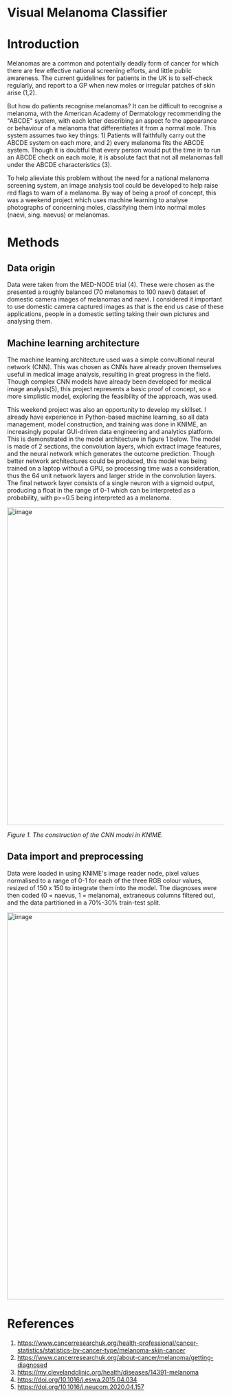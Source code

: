 # Visual Melanoma Classifier

# Introduction
Melanomas are a common and potentially deadly form of cancer for which there are few effective national screening efforts, and little public awareness. The current guidelines for patients in the UK is to self-check regularly, and report to a GP when new moles or irregular patches of skin arise (1,2). 

But how do patients recognise melanomas? It can be difficult to recognise a melanoma, with the American Academy of Dermatology recommending the "ABCDE" system, with each letter describing an aspect fo the appearance or behaviour of a melanoma that differentiates it from a normal mole. This system assumes two key things: 1) Patients will faithfully carry out the ABCDE system on each more, and 2) every melanoma fits the ABCDE system. Though it is doubtful that every person would put the time in to run an ABCDE check on each mole, it is absolute fact that not all melanomas fall under the ABCDE characteristics (3).

To help alieviate this problem without the need for a national melanoma screening system, an image analysis tool could be developed to help raise red flags to warn of a melanoma. By way of being a proof of concept, this was a weekend project which uses machine learning to analyse photographs of concerning moles, classifying them into normal moles (naevi, sing. naevus) or melanomas.

# Methods
## Data origin
Data were taken from the MED-NODE trial (4). These were chosen as the presented a roughly balanced (70 melanomas to 100 naevi) dataset of domestic camera images of melanomas and naevi. I considered it important to use domestic camera captured images as that is the end us case of these applications, people in a domestic setting taking their own pictures and analysing them.

## Machine learning architecture
The machine learning architecture used was a simple convultional neural network (CNN). This was chosen as CNNs have already proven themselves useful in medical image analysis, resulting in great progress in the field. Though complex CNN models have already been developed for medical image analysis(5), this project represents a basic proof of concept, so a more simplistic model, exploring the feasibility of the approach, was used.

This weekend project was also an opportunity to develop my skillset. I already have experience in Python-based machine learning, so all data management, model construction, and training was done in KNIME, an increasingly popular GUI-driven data engineering and analytics platform. This is demonstrated in the model architecture in figure 1 below. The model is made of 2 sections, the convolution layers, which extract image features, and the neural network which generates the outcome prediction. Though better network architectures could be produced, this model was being trained on a laptop without a GPU, so processing time was a consideration, thus the 64 unit network layers and larger stride in the convolution layers. The final network layer consists of a single neuron with a sigmoid output, producing a float in the range of 0-1 which can be interpreted as a probability, with p>=0.5 being interpreted as a melanoma.

<img width="737" alt="image" src="https://github.com/user-attachments/assets/342d8c35-9ad6-4bad-bffe-c440f68fa047">

*Figure 1. The construction of the CNN model in KNIME.*

## Data import and preprocessing
Data were loaded in using KNIME's image reader node, pixel values normalised to a range of 0-1 for each of the three RGB colour values, resized of 150 x 150 to integrate them into the model. The diagnoses were then coded (0 = naevus, 1 = melanoma), extraneous columns filtered out, and the data partitioned in a 70%-30% train-test split.

<img width="898" alt="image" src="https://github.com/user-attachments/assets/cdc2b6ef-bdf3-46d2-8bf8-ae7121ec5895">


# References
1) https://www.cancerresearchuk.org/health-professional/cancer-statistics/statistics-by-cancer-type/melanoma-skin-cancer
2) https://www.cancerresearchuk.org/about-cancer/melanoma/getting-diagnosed
3) https://my.clevelandclinic.org/health/diseases/14391-melanoma
4) https://doi.org/10.1016/j.eswa.2015.04.034
5) https://doi.org/10.1016/j.neucom.2020.04.157
